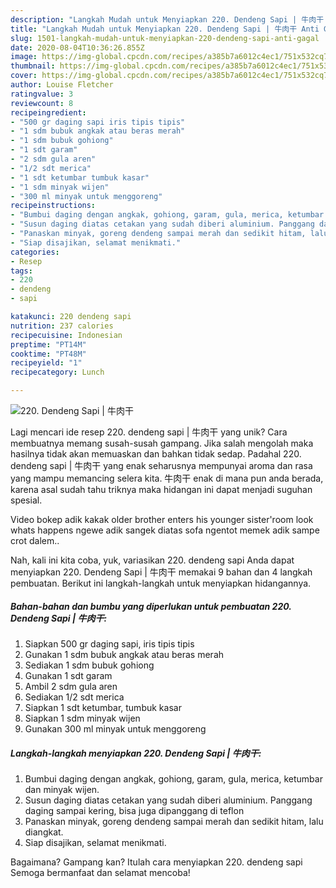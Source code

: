 ```yaml
---
description: "Langkah Mudah untuk Menyiapkan 220. Dendeng Sapi | 牛肉干 Anti Gagal"
title: "Langkah Mudah untuk Menyiapkan 220. Dendeng Sapi | 牛肉干 Anti Gagal"
slug: 1501-langkah-mudah-untuk-menyiapkan-220-dendeng-sapi-anti-gagal
date: 2020-08-04T10:36:26.855Z
image: https://img-global.cpcdn.com/recipes/a385b7a6012c4ec1/751x532cq70/220-dendeng-sapi-牛肉干-foto-resep-utama.jpg
thumbnail: https://img-global.cpcdn.com/recipes/a385b7a6012c4ec1/751x532cq70/220-dendeng-sapi-牛肉干-foto-resep-utama.jpg
cover: https://img-global.cpcdn.com/recipes/a385b7a6012c4ec1/751x532cq70/220-dendeng-sapi-牛肉干-foto-resep-utama.jpg
author: Louise Fletcher
ratingvalue: 3
reviewcount: 8
recipeingredient:
- "500 gr daging sapi iris tipis tipis"
- "1 sdm bubuk angkak atau beras merah"
- "1 sdm bubuk gohiong"
- "1 sdt garam"
- "2 sdm gula aren"
- "1/2 sdt merica"
- "1 sdt ketumbar tumbuk kasar"
- "1 sdm minyak wijen"
- "300 ml minyak untuk menggoreng"
recipeinstructions:
- "Bumbui daging dengan angkak, gohiong, garam, gula, merica, ketumbar dan minyak wijen."
- "Susun daging diatas cetakan yang sudah diberi aluminium. Panggang daging sampai kering, bisa juga dipanggang di teflon"
- "Panaskan minyak, goreng dendeng sampai merah dan sedikit hitam, lalu diangkat."
- "Siap disajikan, selamat menikmati."
categories:
- Resep
tags:
- 220
- dendeng
- sapi

katakunci: 220 dendeng sapi 
nutrition: 237 calories
recipecuisine: Indonesian
preptime: "PT14M"
cooktime: "PT48M"
recipeyield: "1"
recipecategory: Lunch

---
```



![220. Dendeng Sapi | 牛肉干](https://img-global.cpcdn.com/recipes/a385b7a6012c4ec1/751x532cq70/220-dendeng-sapi-牛肉干-foto-resep-utama.jpg)

Lagi mencari ide resep 220. dendeng sapi | 牛肉干 yang unik? Cara membuatnya memang susah-susah gampang. Jika salah mengolah maka hasilnya tidak akan memuaskan dan bahkan tidak sedap. Padahal 220. dendeng sapi | 牛肉干 yang enak seharusnya mempunyai aroma dan rasa yang mampu memancing selera kita.
 牛肉干 enak di mana pun anda berada, karena asal sudah tahu triknya maka hidangan ini dapat menjadi suguhan spesial.

Video bokep adik kakak older brother enters his younger sister&#39;room look whats happens ngewe adik sangek diatas sofa ngentot memek adik sampe crot dalem..


Nah, kali ini kita coba, yuk, variasikan 220. dendeng sapi  Anda dapat menyiapkan 220. Dendeng Sapi | 牛肉干 memakai 9 bahan dan 4 langkah pembuatan. Berikut ini langkah-langkah untuk menyiapkan hidangannya.

<!--inarticleads1-->

##### Bahan-bahan dan bumbu yang diperlukan untuk pembuatan 220. Dendeng Sapi | 牛肉干:

1. Siapkan 500 gr daging sapi, iris tipis tipis
1. Gunakan 1 sdm bubuk angkak atau beras merah
1. Sediakan 1 sdm bubuk gohiong
1. Gunakan 1 sdt garam
1. Ambil 2 sdm gula aren
1. Sediakan 1/2 sdt merica
1. Siapkan 1 sdt ketumbar, tumbuk kasar
1. Siapkan 1 sdm minyak wijen
1. Gunakan 300 ml minyak untuk menggoreng




<!--inarticleads2-->

##### Langkah-langkah menyiapkan 220. Dendeng Sapi | 牛肉干:

1. Bumbui daging dengan angkak, gohiong, garam, gula, merica, ketumbar dan minyak wijen.
1. Susun daging diatas cetakan yang sudah diberi aluminium. Panggang daging sampai kering, bisa juga dipanggang di teflon
1. Panaskan minyak, goreng dendeng sampai merah dan sedikit hitam, lalu diangkat.
1. Siap disajikan, selamat menikmati.




Bagaimana? Gampang kan? Itulah cara menyiapkan 220. dendeng sapi  Semoga bermanfaat dan selamat mencoba!

